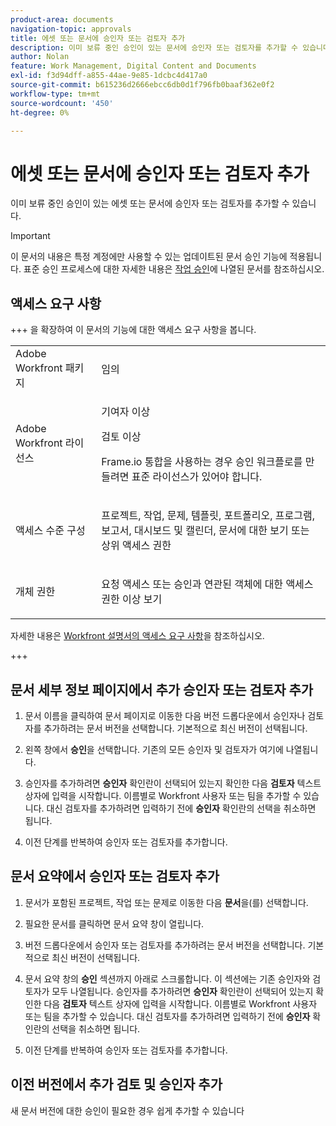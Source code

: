 ```yaml
---
product-area: documents
navigation-topic: approvals
title: 에셋 또는 문서에 승인자 또는 검토자 추가
description: 이미 보류 중인 승인이 있는 문서에 승인자 또는 검토자를 추가할 수 있습니다.
author: Nolan
feature: Work Management, Digital Content and Documents
exl-id: f3d94dff-a855-44ae-9e85-1dcbc4d417a0
source-git-commit: b615236d2666ebcc6db0d1f796fb0baaf362e0f2
workflow-type: tm+mt
source-wordcount: '450'
ht-degree: 0%

---
```


# 에셋 또는 문서에 승인자 또는 검토자 추가

이미 보류 중인 승인이 있는 에셋 또는 문서에 승인자 또는 검토자를 추가할 수 있습니다.

>[!IMPORTANT]
>
>이 문서의 내용은 특정 계정에만 사용할 수 있는 업데이트된 문서 승인 기능에 적용됩니다. 표준 승인 프로세스에 대한 자세한 내용은 [작업 승인](/help/quicksilver/review-and-approve-work/manage-approvals/manage-approvals.md)에 나열된 문서를 참조하십시오.

## 액세스 요구 사항

+++ 을 확장하여 이 문서의 기능에 대한 액세스 요구 사항을 봅니다.

<table style="table-layout:auto"> 
 <tbody> 
  <tr> 
   <td role="rowheader">Adobe Workfront 패키지</td> 
   <td> <p>임의</p> </td> 
  </tr> 
  <tr> 
   <td role="rowheader">Adobe Workfront 라이선스</td> 
   <td>
   <p>기여자 이상</p>
   <p>검토 이상</p> 
   <p>Frame.io 통합을 사용하는 경우 승인 워크플로를 만들려면 표준 라이선스가 있어야 합니다.</p>
   </td> 
  </tr> 
  <tr> 
   <td role="rowheader">액세스 수준 구성</td> 
   <td> <p>프로젝트, 작업, 문제, 템플릿, 포트폴리오, 프로그램, 보고서, 대시보드 및 캘린더, 문서에 대한 보기 또는 상위 액세스 권한</p></td> 
  </tr> 
  <tr> 
   <td role="rowheader">개체 권한</td> 
   <td> <p>요청 액세스 또는 승인과 연관된 객체에 대한 액세스 권한 이상 보기 </p></td> 
  </tr> 
 </tbody> 
</table>

자세한 내용은 [Workfront 설명서의 액세스 요구 사항](/help/quicksilver/administration-and-setup/add-users/access-levels-and-object-permissions/access-level-requirements-in-documentation.md)을 참조하십시오.

+++

## 문서 세부 정보 페이지에서 추가 승인자 또는 검토자 추가

1. 문서 이름을 클릭하여 문서 페이지로 이동한 다음 버전 드롭다운에서 승인자나 검토자를 추가하려는 문서 버전을 선택합니다. 기본적으로 최신 버전이 선택됩니다.

1. 왼쪽 창에서 **승인**&#x200B;을 선택합니다. 기존의 모든 승인자 및 검토자가 여기에 나열됩니다.

1. 승인자를 추가하려면 **승인자** 확인란이 선택되어 있는지 확인한 다음 **검토자** 텍스트 상자에 입력을 시작합니다. 이름별로 Workfront 사용자 또는 팀을 추가할 수 있습니다. 대신 검토자를 추가하려면 입력하기 전에 **승인자** 확인란의 선택을 취소하면 됩니다.

1. 이전 단계를 반복하여 승인자 또는 검토자를 추가합니다.

## 문서 요약에서 승인자 또는 검토자 추가

1. 문서가 포함된 프로젝트, 작업 또는 문제로 이동한 다음 **문서**&#x200B;을(를) 선택합니다.

1. 필요한 문서를 클릭하면 문서 요약 창이 열립니다.

1. 버전 드롭다운에서 승인자 또는 검토자를 추가하려는 문서 버전을 선택합니다. 기본적으로 최신 버전이 선택됩니다.

1. 문서 요약 창의 **승인** 섹션까지 아래로 스크롤합니다. 이 섹션에는 기존 승인자와 검토자가 모두 나열됩니다. 승인자를 추가하려면 **승인자** 확인란이 선택되어 있는지 확인한 다음 **검토자** 텍스트 상자에 입력을 시작합니다. 이름별로 Workfront 사용자 또는 팀을 추가할 수 있습니다. 대신 검토자를 추가하려면 입력하기 전에 **승인자** 확인란의 선택을 취소하면 됩니다.

1. 이전 단계를 반복하여 승인자 또는 검토자를 추가합니다.

## 이전 버전에서 추가 검토 및 승인자 추가

새 문서 버전에 대한 승인이 필요한 경우 쉽게 추가할 수 있습니다

<!--
## Add additional approvers or reviewers from Home

1. Click the **Home** icon ![Home icon](assets/home-icon-30x29.png) in the upper-left corner of Adobe Workfront.

   >[!NOTE]
   >
   >Your Workfront administrator might make the following changes to the Home icon in your environment:
   >
   >* Replace it with an image customized to illustrate your organization. In this case, the icon will look different that shown in this article. 
   >* Replace the page linked to it with a different page. In this case, click the **Main Menu** ![Main Menu icon](assets/main-menu-icon.png) in the upper-right corner of the page, then click **Home**.

1. In the **Work List** area, Go to the **Approvals I've Submitted** grouping.

1. Select a **Document** approval.  

1. Click **Manage Approvals**&nbsp;in the upper-right corner of the right panel.
1. In the **Have someone approve this document** box, type the name of the approver.

   If your Adobe Workfront administrator has enabled the capability to collaborate with people who don't use Workfront, as described in [Configure system security preferences](../../administration-and-setup/manage-workfront/security/configure-security-preferences.md), you can type their email addresses to include them.

1. Click **Save**.
-->
